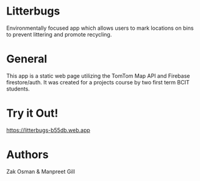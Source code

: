 # Litterbugs
Environmentally focused app which allows users to mark locations on bins to prevent littering and promote recycling.

# General
  This app is a static web page utilizing the TomTom Map API and Firebase firestore/auth. It was created for a projects course by two first term BCIT students.
  
# Try it Out!
https://litterbugs-b55db.web.app
  
# Authors

Zak Osman &
Manpreet Gill

